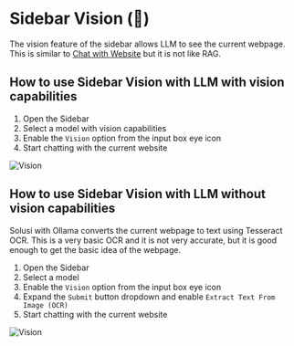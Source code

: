 # Sidebar Vision (🧪)

The vision feature of the sidebar allows LLM to see the current webpage. This is similar to [Chat with Website](/sidebar/chat-with-website.md) but it is not like RAG.

## How to use Sidebar Vision with LLM with vision capabilities

1. Open the Sidebar
2. Select a model with vision capabilities
3. Enable the `Vision` option from the input box eye icon
4. Start chatting with the current website

![Vision](https://pub-35424b4473484be483c0afa08c69e7da.r2.dev/Screenshot%202025-02-19%20104826.png)

## How to use Sidebar Vision with LLM without vision capabilities

Solusi with Ollama converts the current webpage to text using Tesseract OCR. This is a very basic OCR and it is not very accurate, but it is good enough to get the basic idea of the webpage.

1. Open the Sidebar
2. Select a model 
3. Enable the `Vision` option from the input box eye icon
4. Expand the `Submit` button dropdown and enable `Extract Text From Image (OCR)`
5. Start chatting with the current website

![Vision](https://pub-35424b4473484be483c0afa08c69e7da.r2.dev/Screenshot%202025-02-19%20105123.png)